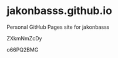 # jakonbasss.github.io
Personal GitHub Pages site for jakonbasss






























ZXkmNmZcDy

o66PQ2BMG
